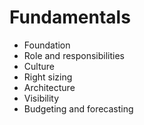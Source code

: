 # Fundamentals
- Foundation
- Role and responsibilities
- Culture
- Right sizing
- Architecture
- Visibility
- Budgeting and forecasting